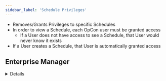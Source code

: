 ```yaml
---
sidebar_label: 'Schedule Privileges'
---
```


* Removes/Grants Privileges to specific Schedules
* In order to view a Schedule, each OpCon user must be granted access
    * If a User does not have access to see a Schedule, that User would never know it exists
* If a User creates a Schedule, that User is automatically granted access

## Enterprise Manager

<details>

||
|---|
|![](../static/imgbasic/311.png)|

</details>